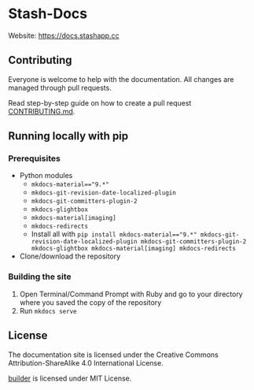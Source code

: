 # Stash-Docs
Website: https://docs.stashapp.cc

## Contributing

Everyone is welcome to help with the documentation. All changes are managed through pull requests. 

Read step-by-step guide on how to create a pull request [CONTRIBUTING.md](CONTRIBUTING.md).

## Running locally with pip

### Prerequisites

- Python modules
    - `mkdocs-material=="9.*"`
    - `mkdocs-git-revision-date-localized-plugin`
    - `mkdocs-git-committers-plugin-2`
    - `mkdocs-glightbox`
    - `mkdocs-material[imaging]`
    - `mkdocs-redirects`
    - Install all with `pip install mkdocs-material=="9.*" mkdocs-git-revision-date-localized-plugin mkdocs-git-committers-plugin-2 mkdocs-glightbox mkdocs-material[imaging] mkdocs-redirects`
- Clone/download the repository

### Building the site
1. Open Terminal/Command Prompt with Ruby and go to your directory where you saved the copy of the repository
2. Run `mkdocs serve`

## License

The documentation site is licensed under the Creative Commons Attribution-ShareAlike 4.0 International License. 

[builder](/builder/) is licensed under MIT License. 